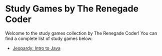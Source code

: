 # Study Games by The Renegade Coder

Welcome to the study games collection by The Renegade Coder! You can
find a complete list of study games below:

- [Jeopardy: Intro to Java][1]

[1]: jeopardy/
